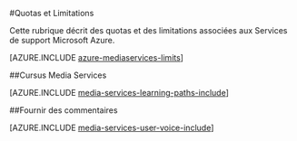 <properties 
    pageTitle="Quotas de Media Services et limitation | Microsoft Azure" 
    description="Cette rubrique décrit des quotas et des limitations associées aux Services de support Microsoft Azure." 
    services="media-services" 
    documentationCenter="" 
    authors="juliako" 
    manager="erikre" 
    editor=""/>

<tags 
    ms.service="media-services" 
    ms.workload="media" 
    ms.tgt_pltfrm="na" 
    ms.devlang="na" 
    ms.topic="article" 
    ms.date="09/26/2016" 
    ms.author="juliako"/>


#<a name="quotas-and-limitations"></a>Quotas et Limitations

Cette rubrique décrit des quotas et des limitations associées aux Services de support Microsoft Azure.

[AZURE.INCLUDE [azure-mediaservices-limits](../../includes/azure-mediaservices-limits.md)]


##<a name="media-services-learning-paths"></a>Cursus Media Services

[AZURE.INCLUDE [media-services-learning-paths-include](../../includes/media-services-learning-paths-include.md)]

##<a name="provide-feedback"></a>Fournir des commentaires

[AZURE.INCLUDE [media-services-user-voice-include](../../includes/media-services-user-voice-include.md)]


